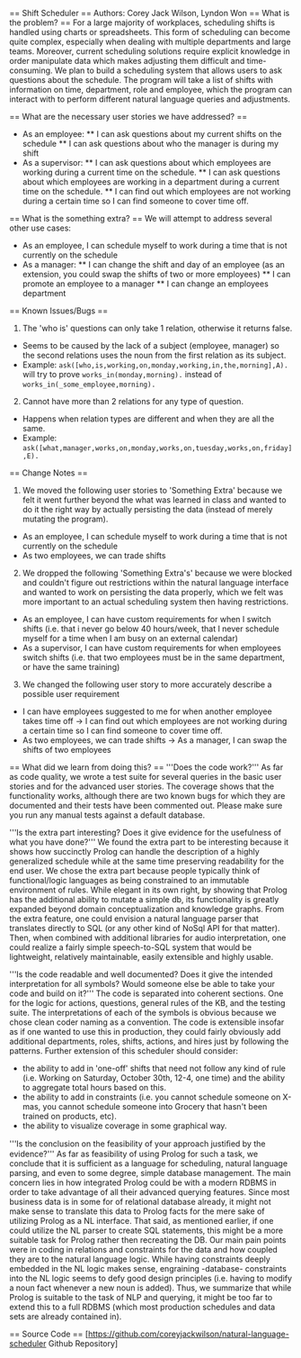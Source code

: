 == Shift Scheduler ==
Authors: Corey Jack Wilson, Lyndon Won
== What is the problem? ==
For a large majority of workplaces, scheduling shifts is handled using charts or spreadsheets. This form of scheduling can become quite complex, especially when dealing with multiple departments and  large teams. Moreover, current scheduling solutions require explicit knowledge in order manipulate data which makes adjusting them difficult and time-consuming. We plan to build a scheduling system that allows users to ask questions about the schedule. The program will take a list of shifts with information on time, department, role and employee, which the program can interact with to perform different natural language queries and adjustments.

== What are the necessary user stories we have addressed? ==
* As an employee:
** I can ask questions about my current shifts on the schedule
** I can ask questions about who the manager is during my shift
* As a supervisor:
** I can ask questions about which employees are working during a current time on the schedule.
** I can ask questions about which employees are working in a department during a current time on the schedule.
** I can find out which employees are not working during a certain time so I can find someone to cover time off.

== What is the something extra? ==
We will attempt to address several other use cases:
* As an employee, I can schedule myself to work during a time that is not currently on the schedule
* As a manager:
** I can change the shift and day of an employee (as an extension, you could swap the shifts of two or more employees)
** I can promote an employee to a manager
** I can change an employees department

== Known Issues/Bugs ==
1. The 'who is' questions can only take 1 relation, otherwise it returns false.
* Seems to be caused by the lack of a subject (employee, manager) so the second relations uses the noun from the first relation as its subject.
* Example: <code>ask([who,is,working,on,monday,working,in,the,morning],A).</code> will try to prove <code>works_in(monday,morning).</code> instead of <code>works_in(_some_employee,morning).</code>
2. Cannot have more than 2 relations for any type of question.
* Happens when relation types are different and when they are all the same.
* Example: <code>ask([what,manager,works,on,monday,works,on,tuesday,works,on,friday],E).</code>

== Change Notes ==
1. We moved the following user stories to 'Something Extra' because we felt it went further beyond the what was learned in class and wanted to do it the right way by actually persisting the data (instead of merely mutating the program).
* As an employee, I can schedule myself to work during a time that is not currently on the schedule
* As two employees, we can trade shifts
2. We dropped the following 'Something Extra's' because we were blocked and couldn't figure out restrictions within the natural language interface and wanted to work on persisting the data properly, which we felt was more important to an actual scheduling system then having restrictions.
* As an employee, I can have custom requirements for when I switch shifts (i.e. that i never go below 40 hours/week, that I never schedule myself for a time when I am busy on an external calendar)
* As a supervisor, I can have custom requirements for when employees switch shifts (i.e. that two employees must be in the same department, or have the same training)
3. We changed the following user story to more accurately describe a possible user requirement
* I can have employees suggested to me for when another employee takes time off -> I can find out which employees are not working during a certain time so I can find someone to cover time off.
* As two employees, we can trade shifts -> As a manager, I can swap the shifts of two employees

== What did we learn from doing this? ==
'''Does the code work?'''
As far as code quality, we wrote a test suite for several queries in the basic user stories and for the advanced user stories. The coverage shows that the functionality works, although there are two known bugs for which they are documented and their tests have been commented out. Please make sure you run any manual tests against a default database.

'''Is the extra part interesting? Does it give evidence for the usefulness of what you have done?'''
We found the extra part to be interesting because it shows how succinctly Prolog can handle the description of a highly generalized schedule while at the same time preserving readability for the end user. We chose the extra part because people typically think of functional/logic languages as being constrained to an immutable environment of rules. While elegant in its own right, by showing that Prolog has the additional ability to mutate a simple db, its functionality is greatly expanded beyond domain conceptualization and knowledge graphs. From the extra feature, one could envision a natural language parser that translates directly to SQL (or any other kind of NoSql API for that matter). Then, when combined with additional libraries for audio interpretation, one could realize a fairly simple speech-to-SQL system that would be lightweight, relatively maintainable, easily extensible and highly usable.

'''Is the code readable and well documented? Does it give the intended interpretation for all symbols? Would someone else be able to take your code and build on it?'''
The code is separated into coherent sections. One for the logic for actions, questions, general rules of the KB, and the testing suite.
The interpretations of each of the symbols is obvious because we chose clean coder naming as a convention.
The code is extensible insofar as if one wanted to use this in production, they could fairly obviously add additional departments, roles, shifts, actions, and hires just by following the patterns.
Further extension of this scheduler should consider:
* the ability to add in 'one-off' shifts that need not follow any kind of rule (i.e. Working on Saturday, October 30th, 12-4, one time) and the ability to aggregate total hours based on this.
* the ability to add in constraints (i.e. you cannot schedule someone on X-mas, you cannot schedule someone into Grocery that hasn't been trained on products, etc).
* the ability to visualize coverage in some graphical way.

'''Is the conclusion on the feasibility of your approach justiﬁed by the evidence?'''
As far as feasibility of using Prolog for such a task, we conclude that it is sufficient as a language for scheduling, natural language parsing, and even to some degree, simple database management. The main concern lies in how integrated Prolog could be with a modern RDBMS in order to take advantage of all their advanced querying features. Since most business data is in some for of relational database already, it might not make sense to translate this data to Prolog facts for the mere sake of utilizing Prolog as a NL interface. That said, as mentioned earlier, if one could utilize the NL parser to create SQL statements, this might be a more suitable task for Prolog rather then recreating the DB. Our main pain points were in coding in relations and constraints for the data and how coupled they are to the natural language logic. While having constraints deeply embedded in the NL logic makes sense, engraining -database- constraints into the NL logic seems to defy good design principles (i.e. having to modify a noun fact whenever a new noun is added). Thus, we summarize that while Prolog is suitable to the task of NLP and querying, it might be too far to extend this to a full RDBMS (which most production schedules and data sets are already contained in).

== Source Code ==
[https://github.com/coreyjackwilson/natural-language-scheduler Github Repository]

